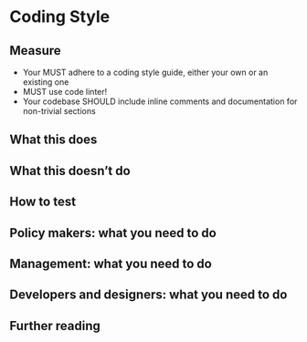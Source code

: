 # Coding Style

## Measure

- Your MUST adhere to a coding style guide, either your own or an existing one
- MUST use code linter!
- Your codebase SHOULD include inline comments and documentation for non-trivial sections

## What this does

## What this doesn’t do

## How to test

## Policy makers: what you need to do

## Management: what you need to do

## Developers and designers: what you need to do

## Further reading
